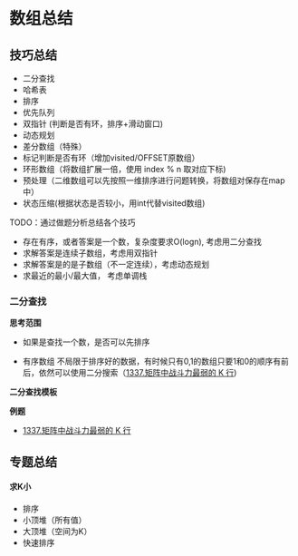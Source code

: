 # 数组总结

## 技巧总结

- 二分查找
- 哈希表
- 排序
- 优先队列
- 双指针 (判断是否有环，排序+滑动窗口)
- 动态规划
- 差分数组（特殊）
- 标记判断是否有环（增加visited/OFFSET原数组）
- 环形数组（将数组扩展一倍，使用 index % n 取对应下标)
- 预处理（二维数组可以先按照一维排序进行问题转换，将数组对保存在map中）
- 状态压缩(根据状态是否较小，用int代替visited数组)


 TODO：通过做题分析总结各个技巧

- 存在有序，或者答案是一个数，复杂度要求O(logn), 考虑用二分查找
- 求解答案是连续子数组，考虑用双指针
- 求解答案是的是子数组（不一定连续），考虑动态规划
- 求最近的最小/最大值， 考虑单调栈



### 二分查找

**思考范围**
- 如果是查找一个数，是否可以先排序

- 有序数组 
  不局限于排序好的数据，有时候只有0,1的数组只要1和0的顺序有前后，依然可以使用二分搜索（[1337.矩阵中战斗力最弱的 K 行](1337-the-k-weakest-rows-in-a-matrix.md))

**二分查找模板**

**例题**
- [1337.矩阵中战斗力最弱的 K 行](1337-the-k-weakest-rows-in-a-matrix.md)


## 专题总结

#### 求K小
- 排序
- 小顶堆（所有值）
- 大顶堆（空间为K）
- 快速排序

